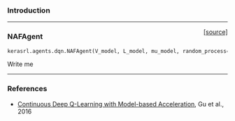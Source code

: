 ### Introduction

---

<span style="float:right;">[[source]](https://github.com/keras-rl/keras-rl/blob/master/rl/agents/dqn.py#L548)</span>
### NAFAgent

```python
kerasrl.agents.dqn.NAFAgent(V_model, L_model, mu_model, random_process=None, covariance_mode='full')
```

Write me


---

### References
- [Continuous Deep Q-Learning with Model-based Acceleration](https://arxiv.org/abs/1603.00748), Gu et al., 2016
